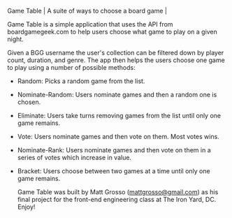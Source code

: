 Game Table | A suite of ways to choose a board game     |

  Game Table is a simple application that uses the API from boardgamegeek.com to
help users choose what game to play on a given night.

  Given a BGG username the user's collection can be filtered down by player count,
duration, and genre. The app then helps the users choose one game to play using
a number of possible methods:

- Random: Picks a random game from the list.
- Nominate-Random: Users nominate games and then a random one is chosen.
- Eliminate: Users take turns removing games from the list until only one game remains.
- Vote: Users nominate games and then vote on them. Most votes wins.
- Nominate-Rank: Users nominate games and then vote on them in a series of votes
    which increase in value.
- Bracket: Users choose between two games at a time until only one game remains.

  Game Table was built by Matt Grosso (mattgrosso@gmail.com) as his final project
for the front-end engineering class at The Iron Yard, DC. Enjoy!
